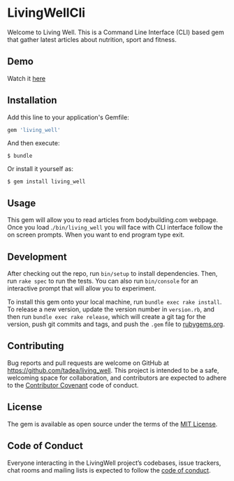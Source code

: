 # LivingWellCli

Welcome to Living Well. This is a Command Line Interface (CLI) based gem that gather latest articles about nutrition, sport and fitness.

## Demo

Watch it [here](https://drive.google.com/file/d/1K7-lY3oL6fQ72zVLsqGBGxQUDsg7QW-k/view?usp=sharing)

## Installation

Add this line to your application's Gemfile:

```ruby
gem 'living_well'
```

And then execute:

    $ bundle

Or install it yourself as:

    $ gem install living_well

## Usage

This gem will allow you to read articles from bodybuilding.com webpage. Once you load .`/bin/living_well` you will face with CLI interface follow the on screen prompts. When you want to end program type exit.

## Development

After checking out the repo, run `bin/setup` to install dependencies. Then, run `rake spec` to run the tests. You can also run `bin/console` for an interactive prompt that will allow you to experiment.

To install this gem onto your local machine, run `bundle exec rake install`. To release a new version, update the version number in `version.rb`, and then run `bundle exec rake release`, which will create a git tag for the version, push git commits and tags, and push the `.gem` file to [rubygems.org](https://rubygems.org).

## Contributing

Bug reports and pull requests are welcome on GitHub at https://github.com/tadea/living_well. This project is intended to be a safe, welcoming space for collaboration, and contributors are expected to adhere to the [Contributor Covenant](http://contributor-covenant.org) code of conduct.

## License

The gem is available as open source under the terms of the [MIT License](https://opensource.org/licenses/MIT).

## Code of Conduct

Everyone interacting in the LivingWell project’s codebases, issue trackers, chat rooms and mailing lists is expected to follow the [code of conduct](https://github.com/[USERNAME]/living_well/blob/master/CODE_OF_CONDUCT.md).
